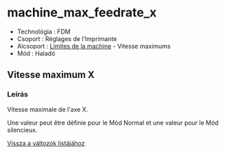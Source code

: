 # machine\_max\_feedrate\_x

* Technológia : FDM
* Csoport : Réglages de l’Imprimante
* Alcsoport : [Limites de la machine](../printer_settings/printer_settings.md#limites-de-la-machine) - Vitesse maximums
* Mód : Haladó

## Vitesse maximum X

### Leírás

Vitesse maximale de l'axe X.

Une valeur peut être définie pour le Mód Normal et une valeur pour le Mód silencieux.

[Vissza a változók listájához](variable_list.md)

